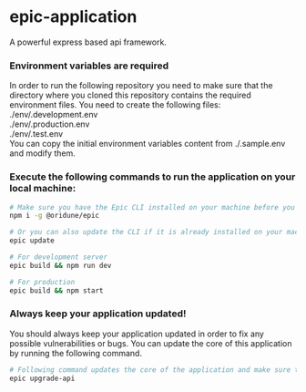 # epic-application

A powerful express based api framework.

### Environment variables are required

In order to run the following repository you need to make sure that the directory where you cloned this repository contains the required environment files. You need to create the following files:\
./env/.development.env\
./env/.production.env\
./env/.test.env\
You can copy the initial environment variables content from ./.sample.env and modify them.

### Execute the following commands to run the application on your local machine:

```sh
# Make sure you have the Epic CLI installed on your machine before you run the app or Install the CLI with the following command.
npm i -g @oridune/epic

# Or you can also update the CLI if it is already installed on your machine.
epic update

# For development server
epic build && npm run dev

# For production
epic build && npm start
```

### Always keep your application updated!

You should always keep your application updated in order to fix any possible vulnerabilities or bugs. You can update the core of this application by running the following command.

```sh
# Following command updates the core of the application and make sure that the application has the latest security patches.
epic upgrade-api
```
